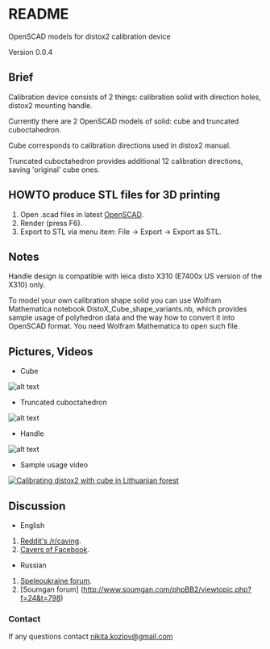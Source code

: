 # README #

OpenSCAD models for distox2 calibration device

Version 0.0.4

## Brief ##

Calibration device consists of 2 things: calibration solid with direction holes, distox2 mounting handle.

Currently there are 2 OpenSCAD models of solid: cube and truncated cuboctahedron. 

Cube corresponds to calibration directions used in distox2 manual.

Truncated cuboctahedron provides additional 12 calibration directions, saving 'original' cube ones.

## HOWTO produce STL files for 3D printing ##

1. Open .scad files in latest [OpenSCAD](http://www.openscad.org/).
2. Render (press F6).
3. Export to STL via menu item: File -> Export -> Export as STL.

## Notes ##

Handle design is compatible with leica disto X310 (E7400x US version of the X310) only.

To model your own calibration shape solid you can use Wolfram Mathematica notebook DistoX_Cube_shape_variants.nb,
which provides sample usage of polyhedron data and the way how to convert it into OpenSCAD format. You need Wolfram Mathematica to open such file.

## Pictures, Videos ##

* Cube

![alt text](http://i.piccy.info/i9/5196d77742ae2d85f8caadca67d43976/1484739665/14242/1052775/Cube_500.jpg "Cube")

* Truncated cuboctahedron

![alt text](http://i.piccy.info/i9/828afb9a6a9418ddcedd640c004ece3a/1484738948/14279/1052775/TruncatedCuboctahedron_500.jpg "Truncated cuboctahedron")

* Handle

![alt text](http://i.piccy.info/i9/b2a5eee3955f9b9c73d18c5cc8d29773/1484739741/11081/1052775/Handle_500.jpg "Handle")

* Sample usage video

[![Calibrating distox2 with cube in Lithuanian forest](http://img.youtube.com/vi/A7fQdz4pPtE/0.jpg)](https://www.youtube.com/watch?v=A7fQdz4pPtE)

## Discussion ##

* English

1. [Reddit's /r/caving](https://www.reddit.com/r/caving/comments/56mu1l/distox2_calibration_device/).
2. [Cavers of Facebook](https://www.facebook.com/groups/2205123638/permalink/10153870390228639/).

* Russian

1. [Speleoukraine forum](http://www.speleoukraine.org/forum/viewtopic.php?f=19&t=267&sid=d517e04313eabdb7c628c214259eedf8#p4050).
2. [Soumgan forum] (http://www.soumgan.com/phpBB2/viewtopic.php?f=24&t=798)

### Contact ###

If any questions contact nikita.kozlov@gmail.com